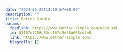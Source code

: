 ```yaml
---
date: "2024-05-22T14:19:57+00:00"
description: ""
title: Better Simple
params:
  feedlink: https://www.better-simple.com/atom.xml
  id: 51167df258d83cc167c5d60a688cdfe8
  link: https://www.better-simple.com/
  blogrolls: []
---
```

